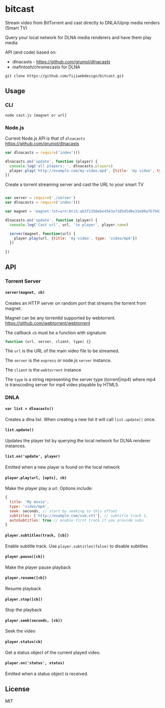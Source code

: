# bitcast

Stream video from BitTorrent and cast directly to DNLA/Upnp media renders (Smart TV)

Query your local network for DLNA media renderers and have them play media

API (and code) based on:

 * dlnacasts - https://github.com/grunjol/dlnacasts
 * mafintosh/chromecasts for DLNA

```
git clone https://github.com/fijiwebdesign/bitcast.git
```

## Usage

### CLI

``` 
node cast.js [magnet or url]
```


### Node.js 

Current Node.js API is that of `dlnacasts` https://github.com/grunjol/dlnacasts

``` js
var dlnacasts = require('index')()

dlnacasts.on('update', function (player) {
  console.log('all players: ', dlnacasts.players)
  player.play('http://example.com/my-video.mp4', {title: 'my video', type: 'video/mp4'})
})
```

Create a torrent streaming server and cast the URL to your smart TV

``` js

var server = require('./server')
var dlnacasts = require('index')()

var magnet = 'magnet:?xt=urn:btih:ab3f1350ebe4563a710545d0e33e09a7b7943ecf&dn=awakening-new-zealand-4k.mp4&tr=wss%3A%2F%2Ftracker.btorrent.xyz&tr=wss%3A%2F%2Ftracker.fastcast.nz&tr=wss%3A%2F%2Ftracker.openwebtorrent.com&ws=https%3A%2F%2Ffastcast.nz%2Fdownloads%2Fawakening-new-zealand-4k.mp4&ws=https%3A%2F%2Fwebseed.btorrent.xyz%2Fawakening-new-zealand-4k.mp4'

dlnacasts.on('update', function (player) {
  console.log('Cast url', url, 'to player', player.name)

  server(magnet, function(url) {
    player.play(url, {title: 'my video', type: 'video/mp4'})
  })
  
})

```

## API


### Torrent Server

#### `server(magnet, cb)`

Creates an HTTP server on random port that streams the torrent from magnet. 

Magnet can be any torrentId supported by webtorrent. https://github.com/webtorrent/webtorrent

The callback `cb` must be a function with signature: 

``` js
function (url, server, client, type) {}
```

The `url` is the URL of the main video file to be streamed. 

The `server` is the `express` or node.js `server` instance. 

The `client` is the `webtorrent` instance

The `type` is a string representing the server type (torrent|mp4) where mp4 is transcoding server for mp4 video playable by HTML5. 


### DNLA

#### `var list = dlnacasts()`

Creates a dlna list.
When creating a new list it will call `list.update()` once.

#### `list.update()`

Updates the player list by querying the local network for DLNA renderer instances.

#### `list.on('update', player)`

Emitted when a new player is found on the local network

#### `player.play(url, [opts], cb)`

Make the player play a url. Options include:

``` js
{
  title: 'My movie',
  type: 'video/mp4',
  seek: seconds, // start by seeking to this offset
  subtitles: ['http://example.com/sub.vtt'], // subtitle track 1,
  autoSubtitles: true // enable first track if you provide subs
}
```

#### `player.subtitles(track, [cb])`

Enable subtitle track. Use `player.subtitles(false)` to disable subtitles

#### `player.pause([cb])`

Make the player pause playback

#### `player.resume([cb])`

Resume playback

#### `player.stop([cb])`

Stop the playback

#### `player.seek(seconds, [cb])`

Seek the video

#### `player.status(cb)`

Get a status object of the current played video.

#### `player.on('status', status)`

Emitted when a status object is received.

## License

MIT
